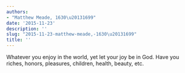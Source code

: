 ```yaml
---
authors:
- "Matthew Meade, 1630\u20131699"
date: '2015-11-23'
description: ''
slug: "2015-11-23-matthew-meade,-1630\u20131699"
title: ''
---
```

Whatever you enjoy in the world, yet let your joy be in God. Have you riches, honors, pleasures, children, health, beauty, etc.



